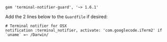 ```
gem 'terminal-notifier-guard', '~> 1.6.1'
```

Add the 2 lines below to the `Guardfile` if desired:

```
# Terminal notifier for OSX
notification :terminal_notifier, activate: 'com.googlecode.iTerm2' if `uname` =~ /Darwin/
```

